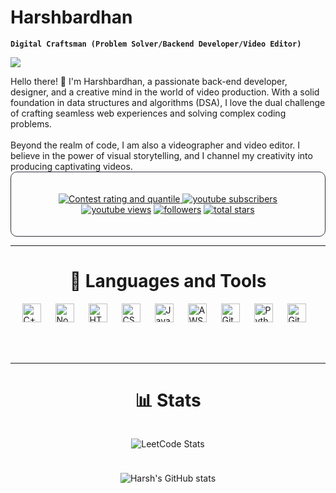 

<link rel="stylesheet" type='text/css' href="https://cdn.jsdelivr.net/gh/devicons/devicon@latest/devicon.min.css" />
          

# Harshbardhan


**`Digital Craftsman (Problem Solver/Backend Developer/Video Editor)`** 
<p> <img src="https://komarev.com/ghpvc/?username=harsh2501"> </p>
Hello there! 👋 I'm Harshbardhan, a passionate back-end developer, designer, and a creative mind in the world of video production. With a solid foundation in data structures and algorithms (DSA), I love the dual challenge of crafting seamless web experiences and solving complex coding problems.
<br>
<br>
Beyond the realm of code, I am also a videographer and video editor. I believe in the power of visual storytelling, and I channel my creativity into producing captivating videos. 
<!--You can catch a glimpse of my video projects on my-->

<br>

<div align ="center" style="border: 1px solid #2E303A; border-radius:10px; padding:20px; max-width: 100%;">
   <p>
      <a href = "https://leetcode.com/u/Harsh_2501/"><img alt="Contest rating and quantile" title="have a look at my leetcodde journey" src="https://img.shields.io/badge/dynamic/json?style=for-the-badge&labelColor=black&color=%23ffa116&label=Solved&query=solvedOverTotal&url=https%3A%2F%2Fleetcode-badge.vercel.app%2Fapi%2Fusers%2FHarsh_2501&logo=leetcode&logoColor=yellow">
      <a href="https://leetcode.com/u/Harsh_2501/">
         <img alt="youtube subscribers" title="This i my ranking on Leetcode" src="https://img.shields.io/badge/dynamic/json?style=for-the-badge&labelColor=black&color=%23ffa116&label=Ranking&query=ranking&url=https%3A%2F%2Fleetcode-badge.vercel.app%2Fapi%2Fusers%2FHarsh_2501&logo=leetcode&logoColor=yellow"/></a>
      <a href="https://leetcode.com/u/Harsh_2501/">     
      <img alt="youtube views" title="This is my contest rating" src="https://img.shields.io/badge/dynamic/json?style=for-the-badge&labelColor=black&color=%23ffa116&label=Rating&query=ratingQuantile&url=https%3A%2F%2Fleetcode-badge.vercel.app%2Fapi%2Fusers%2FHarsh_2501&logo=leetcode&logoColor=yellow"/></a>
      <a href="https://github.com/harsh2501?tab=followers">
         <img alt="followers" title="Follow me on Github" src="https://custom-icon-badges.demolab.com/github/followers/harsh2501?color=236ad3&labelColor=1155ba&style=for-the-badge&logo=person-add&label=Follow&logoColor=white"/></a>
      <a href="https://github.com/harsh2501?tab=repositories&sort=stargazers">
         <img alt="total stars" title="Total stars on GitHub" src="https://custom-icon-badges.demolab.com/github/stars/harsh2501?color=55960c&style=for-the-badge&labelColor=488206&logo=star"/></a>
   </p>
</div>
 
 
 
---
<h1 align="center">🧰 Languages and Tools</h1>
<div style="display:flex; align-items:center; justify-content: center; gap:10px;">
<img align="left" alt="C++" width="30px" style="padding-right:10px;" src="https://cdn.jsdelivr.net/gh/devicons/devicon@latest/icons/cplusplus/cplusplus-original.svg" />
<img align="left" alt="NodeJS" width="30px" style="padding-right:10px;" src="https://cdn.jsdelivr.net/gh/devicons/devicon/icons/nodejs/nodejs-original.svg" />
<img align="left" alt="HTML" width="30px" style="padding-right:10px;" src="https://cdn.jsdelivr.net/gh/devicons/devicon/icons/html5/html5-plain.svg" />
<img align="left" alt="CSS" width="30px" style="padding-right:10px;" src="https://cdn.jsdelivr.net/gh/devicons/devicon/icons/css3/css3-plain.svg" />
<img align="left" alt="JavaScript" width="30px" style="padding-right:10px;" src="https://cdn.jsdelivr.net/gh/devicons/devicon/icons/javascript/javascript-plain.svg" />
<img align="left" alt="AWS" width="30px" style="padding-right:10px;" src="https://cdn.jsdelivr.net/gh/devicons/devicon@latest/icons/amazonwebservices/amazonwebservices-original-wordmark.svg" />         
<img align="left" alt="Git" width="30px" style="padding-right:10px;" src="https://cdn.jsdelivr.net/gh/devicons/devicon/icons/git/git-original.svg" />
<img align="left" alt="Python" width="30px" style="padding-right:10px;" src="https://cdn.jsdelivr.net/gh/devicons/devicon/icons/python/python-plain.svg" />
<img align="left" alt="GitHub" width="30px" style="padding-right:10px;"src="https://cdn.jsdelivr.net/gh/devicons/devicon@latest/icons/github/github-original.svg"/>
</div>
<br>
<br>
<br>

---
<h1 align="center">📊 Stats</h1>
<div align = "center" style="display:flex; flex-direction:column; align-items: center; gap:10px;">

![LeetCode Stats](https://leetcard.jacoblin.cool/Harsh_2501?theme=dark&font=Quando&ext=activity)
<!-- ![LeetCode Stats](https://leetcode.card.workers.dev/PrasoonRawat?theme=dark&font=&extension=activity) -->

![Harsh's GitHub stats](https://github-readme-stats.vercel.app/api?username=harsh2501&theme=dark&show_icons=true)

</div>
 <!--![GitHub Streak](https://streak-stats.demolab.com?user=Harshbardhan&theme=gruvbox&border_radius=4.5) -->



<!-- <details>
 <summary><h3>Made by:- Harshbardhan </h3></summary>
</details> -->

